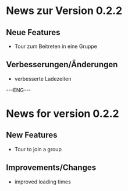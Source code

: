 # News zur Version 0.2.2

## Neue Features

* Tour zum Beitreten in eine Gruppe

## Verbesserungen/Änderungen

* verbesserte Ladezeiten



---ENG---

# News for version 0.2.2

## New Features

* Tour to join a group

## Improvements/Changes

* improved loading times


